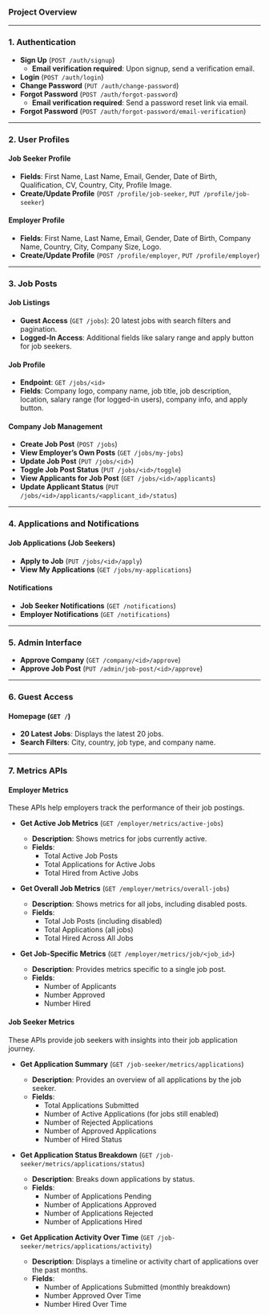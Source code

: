 ### Project Overview 

---

### 1. **Authentication**
   - **Sign Up** (`POST /auth/signup`)
     - **Email verification required**: Upon signup, send a verification email.
   - **Login** (`POST /auth/login`)
   - **Change Password** (`PUT /auth/change-password`)
   - **Forgot Password** (`POST /auth/forgot-password`)
     - **Email verification required**: Send a password reset link via email.
   - **Forgot Password** (`POST /auth/forgot-password/email-verification`)

---

### 2. **User Profiles**

#### **Job Seeker Profile**
   - **Fields**: First Name, Last Name, Email, Gender, Date of Birth, Qualification, CV, Country, City, Profile Image.
   - **Create/Update Profile** (`POST /profile/job-seeker`, `PUT /profile/job-seeker`)

#### **Employer Profile**
   - **Fields**: First Name, Last Name, Email, Gender, Date of Birth, Company Name, Country, City, Company Size, Logo.
   - **Create/Update Profile** (`POST /profile/employer`, `PUT /profile/employer`)

---

### 3. **Job Posts**

#### **Job Listings**
   - **Guest Access** (`GET /jobs`): 20 latest jobs with search filters and pagination.
   - **Logged-In Access**: Additional fields like salary range and apply button for job seekers.

#### **Job Profile**
   - **Endpoint**: `GET /jobs/<id>`
   - **Fields**: Company logo, company name, job title, job description, location, salary range (for logged-in users), company info, and apply button.

#### **Company Job Management**
   - **Create Job Post** (`POST /jobs`)
   - **View Employer’s Own Posts** (`GET /jobs/my-jobs`)
   - **Update Job Post** (`PUT /jobs/<id>`)
   - **Toggle Job Post Status** (`PUT /jobs/<id>/toggle`)
   - **View Applicants for Job Post** (`GET /jobs/<id>/applicants`)
   - **Update Applicant Status** (`PUT /jobs/<id>/applicants/<applicant_id>/status`)

---

### 4. **Applications and Notifications**

#### **Job Applications (Job Seekers)**
   - **Apply to Job** (`PUT /jobs/<id>/apply`)
   - **View My Applications** (`GET /jobs/my-applications`)

#### **Notifications**
   - **Job Seeker Notifications** (`GET /notifications`)
   - **Employer Notifications** (`GET /notifications`)

---

### 5. **Admin Interface**

   - **Approve Company** (`GET /company/<id>/approve`)
   - **Approve Job Post** (`PUT /admin/job-post/<id>/approve`)

---

### 6. **Guest Access**

#### **Homepage (`GET /`)**
   - **20 Latest Jobs**: Displays the latest 20 jobs.
   - **Search Filters**: City, country, job type, and company name.

---

### 7. **Metrics APIs**

#### **Employer Metrics**
These APIs help employers track the performance of their job postings.

   - **Get Active Job Metrics** (`GET /employer/metrics/active-jobs`)
     - **Description**: Shows metrics for jobs currently active.
     - **Fields**:
       - Total Active Job Posts
       - Total Applications for Active Jobs
       - Total Hired from Active Jobs

   - **Get Overall Job Metrics** (`GET /employer/metrics/overall-jobs`)
     - **Description**: Shows metrics for all jobs, including disabled posts.
     - **Fields**:
       - Total Job Posts (including disabled)
       - Total Applications (all jobs)
       - Total Hired Across All Jobs

   - **Get Job-Specific Metrics** (`GET /employer/metrics/job/<job_id>`)
     - **Description**: Provides metrics specific to a single job post.
     - **Fields**:
       - Number of Applicants
       - Number Approved
       - Number Hired

#### **Job Seeker Metrics**
These APIs provide job seekers with insights into their job application journey.

   - **Get Application Summary** (`GET /job-seeker/metrics/applications`)
     - **Description**: Provides an overview of all applications by the job seeker.
     - **Fields**:
       - Total Applications Submitted
       - Number of Active Applications (for jobs still enabled)
       - Number of Rejected Applications
       - Number of Approved Applications
       - Number of Hired Status

   - **Get Application Status Breakdown** (`GET /job-seeker/metrics/applications/status`)
     - **Description**: Breaks down applications by status.
     - **Fields**:
       - Number of Applications Pending
       - Number of Applications Approved
       - Number of Applications Rejected
       - Number of Applications Hired

   - **Get Application Activity Over Time** (`GET /job-seeker/metrics/applications/activity`)
     - **Description**: Displays a timeline or activity chart of applications over the past months.
     - **Fields**:
       - Number of Applications Submitted (monthly breakdown)
       - Number Approved Over Time
       - Number Hired Over Time

